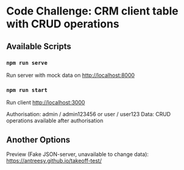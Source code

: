 # Code Challenge: CRM client table with CRUD operations


## Available Scripts

### `npm run serve`

Run server with mock data on [http://localhost:8000](http://localhost:8000)

### `npm run start`

Run client [http://localhost:3000](http://localhost:3000)

Authorisation: admin / admin123456 or user / user123
Data: CRUD operations available after authorisation


## Another Options

Preview (Fake JSON-server, unavailable to change data):
https://antreesy.github.io/takeoff-test/

